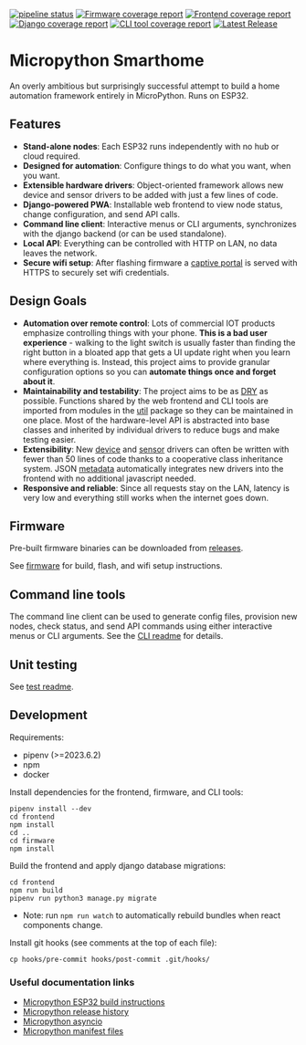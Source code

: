 [![pipeline status](https://gitlab.com/jamedeus/micropython-smarthome/badges/master/pipeline.svg)](https://gitlab.com/jamedeus/micropython-smarthome/-/commits/master)
[![Firmware coverage report](https://gitlab.com/jamedeus/micropython-smarthome/badges/master/coverage.svg?job=test_firmware&key_text=Firmware+Coverage&key_width=120)](https://gitlab.com/jamedeus/micropython-smarthome/-/commits/master)
[![Frontend coverage report](https://gitlab.com/jamedeus/micropython-smarthome/badges/master/coverage.svg?job=test_react&key_text=Frontend+Coverage&key_width=120)](https://gitlab.com/jamedeus/micropython-smarthome/-/commits/master)
[![Django coverage report](https://gitlab.com/jamedeus/micropython-smarthome/badges/master/coverage.svg?job=test_django&key_text=Django+Coverage&key_width=110)](https://gitlab.com/jamedeus/micropython-smarthome/-/commits/master)
[![CLI tool coverage report](https://gitlab.com/jamedeus/micropython-smarthome/badges/master/coverage.svg?job=test_cli&key_text=CLI+Coverage&key_width=90)](https://gitlab.com/jamedeus/micropython-smarthome/-/commits/master)
[![Latest Release](https://gitlab.com/jamedeus/micropython-smarthome/-/badges/release.svg?key_text=Firmware+Release&key_width=112)](https://gitlab.com/jamedeus/micropython-smarthome/-/releases)

# Micropython Smarthome

An overly ambitious but surprisingly successful attempt to build a home automation framework entirely in MicroPython. Runs on ESP32.

## Features
* **Stand-alone nodes**: Each ESP32 runs independently with no hub or cloud required.
* **Designed for automation**: Configure things to do what you want, when you want.
* **Extensible hardware drivers**: Object-oriented framework allows new device and sensor drivers to be added with just a few lines of code.
* **Django-powered PWA**: Installable web frontend to view node status, change configuration, and send API calls.
* **Command line client**: Interactive menus or CLI arguments, synchronizes with the django backend (or can be used standalone).
* **Local API**: Everything can be controlled with HTTP on LAN, no data leaves the network.
* **Secure wifi setup**: After flashing firmware a [captive portal](https://en.wikipedia.org/wiki/Captive_portal) is served with HTTPS to securely set wifi credentials.

## Design Goals
* **Automation over remote control**: Lots of commercial IOT products emphasize controlling things with your phone. **This is a bad user experience** - walking to the light switch is usually faster than finding the right button in a bloated app that gets a UI update right when you learn where everything is. Instead, this project aims to provide granular configuration options so you can **automate things once and forget about it**.
* **Maintainability and testability**: The project aims to be as [DRY](https://en.wikipedia.org/wiki/Don%27t_repeat_yourself) as possible. Functions shared by the web frontend and CLI tools are imported from modules in the [util](/util) package so they can be maintained in one place. Most of the hardware-level API is abstracted into base classes and inherited by individual drivers to reduce bugs and make testing easier.
* **Extensibility**: New [device](devices/readme.md) and [sensor](sensors/readme.md) drivers can often be written with fewer than 50 lines of code thanks to a cooperative class inheritance system. JSON [metadata](/util/metadata) automatically integrates new drivers into the frontend with no additional javascript needed.
* **Responsive and reliable**: Since all requests stay on the LAN, latency is very low and everything still works when the internet goes down.

## Firmware

Pre-built firmware binaries can be downloaded from [releases](https://gitlab.com/jamedeus/micropython-smarthome/-/releases).

See [firmware](https://gitlab.com/jamedeus/micropython-smarthome/-/tree/master/firmware) for build, flash, and wifi setup instructions.

## Command line tools

The command line client can be used to generate config files, provision new nodes, check status, and send API commands using either interactive menus or CLI arguments. See the [CLI readme](https://gitlab.com/jamedeus/micropython-smarthome/-/tree/master/CLI) for details.

## Unit testing

See [test readme](https://gitlab.com/jamedeus/micropython-smarthome/-/tree/master/tests).

## Development

Requirements:
* pipenv (>=2023.6.2)
* npm
* docker

Install dependencies for the frontend, firmware, and CLI tools:
```
pipenv install --dev
cd frontend
npm install
cd ..
cd firmware
npm install
```

Build the frontend and apply django database migrations:
```
cd frontend
npm run build
pipenv run python3 manage.py migrate
```
* Note: run `npm run watch` to automatically rebuild bundles when react components change.

Install git hooks (see comments at the top of each file):
```
cp hooks/pre-commit hooks/post-commit .git/hooks/
```

### Useful documentation links

* [Micropython ESP32 build instructions](https://github.com/micropython/micropython/blob/master/ports/esp32/README.md#setting-up-esp-idf-and-the-build-environment)
* [Micropython release history](https://github.com/micropython/micropython/releases)
* [Micropython asyncio](https://docs.micropython.org/en/latest/library/asyncio.html)
* [Micropython manifest files](https://docs.micropython.org/en/latest/reference/manifest.html)
